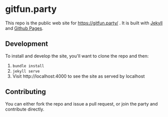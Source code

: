 # gitfun.party
This repo is the public web site for https://gitfun.party/ . It is built with [Jekyll](https://jekyllrb.com/) and [Github Pages](https://pages.github.com/).

## Development

To install and develop the site, you'll want to clone the repo and then:

1. `bundle install`
2. `jekyll serve`
3. Visit http://localhost:4000 to see the site as served by localhost



## Contributing

You can either fork the repo and issue a pull request, or join the party and contribute directly.
